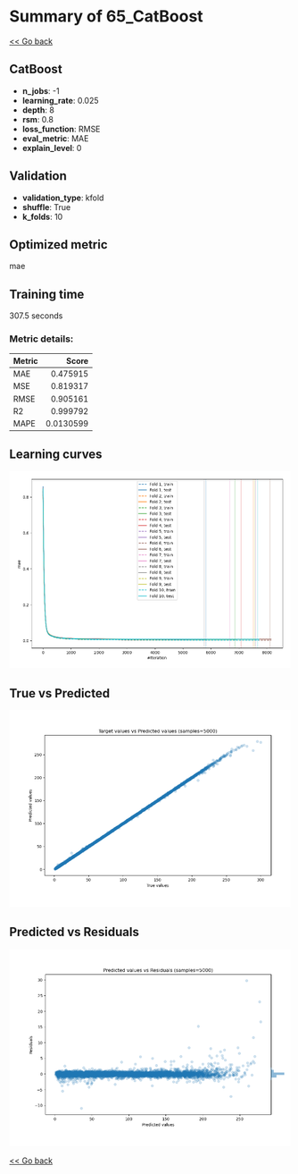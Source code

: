 # Summary of 65_CatBoost

[<< Go back](../README.md)


## CatBoost
- **n_jobs**: -1
- **learning_rate**: 0.025
- **depth**: 8
- **rsm**: 0.8
- **loss_function**: RMSE
- **eval_metric**: MAE
- **explain_level**: 0

## Validation
 - **validation_type**: kfold
 - **shuffle**: True
 - **k_folds**: 10

## Optimized metric
mae

## Training time

307.5 seconds

### Metric details:
| Metric   |     Score |
|:---------|----------:|
| MAE      | 0.475915  |
| MSE      | 0.819317  |
| RMSE     | 0.905161  |
| R2       | 0.999792  |
| MAPE     | 0.0130599 |



## Learning curves
![Learning curves](learning_curves.png)
## True vs Predicted

![True vs Predicted](true_vs_predicted.png)


## Predicted vs Residuals

![Predicted vs Residuals](predicted_vs_residuals.png)



[<< Go back](../README.md)
